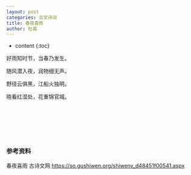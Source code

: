```yaml
---
layout: post
categories: 古文诗词
title: 春夜喜雨
author: 杜甫
---
```

* content
{:toc}


好雨知时节，当春乃发生。

随风潜入夜，润物细无声。

野径云俱黑，江船火独明。

晓看红湿处，花重锦官城。

<br/><br/><br/><br/><br/>
### 参考资料

春夜喜雨  古诗文网 <https://so.gushiwen.org/shiwenv_d48451f00541.aspx>

